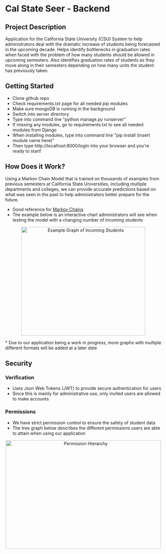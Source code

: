 # Cal State Seer - Backend
## Project Description
Application for the California State University (CSU) System to help administrators deal with the dramatic increase of students being forecasted in the upcoming decade. Helps identify bottlenecks in graduation rates when faced with the problem of how many students should be allowed in upcoming semesters. Also identifies graduation rates of students as they move along in their semesters depending on how many units the student has previously taken. 

## Getting Started 
* Clone github repo
* Check requirements.txt page for all needed pip modules
* Make sure mongoDB is running in the background
* Switch into server directory
* Type into command line "python manage.py runserver"
* If missing any modules, go to requirements.txt to see all needed modules from Django
* When installing modules, type into command line "pip install (insert module name here)"
* Then type http://localhost:8000/login into your browser and you're ready to start! 

## How Does it Work?
Using a Markov Chain Model that is trained on thousands of examples from previous semesters at California State Universities, including multiple departments and colleges, we can provide accurate predictions based on what was seen in the past to help administrators better prepare for the future. 
* Good reference for [Markov Chains](https://setosa.io/ev/markov-chains/)
* The example below is an interactive chart administrators will see when testing the model with a changing number of incoming students

<p align="center">
  <img src="https://github.com/djbursch/csuSeer-server/blob/master/images/Screen%20Shot%202020-03-29%20at%206.02.48%20PM.png" width="400" height="350" title="Example Graph of Incoming Students">
</p>
* Due to our application being a work in progress, more graphs with multiple different formats will be added at a later date

## Security
### Verification
* Uses Json Web Tokens (JWT) to provide secure authentication for users
* Since this is mainly for administrative use, only invited users are allowed to make accounts
### Permissions
* We have strict permission control to ensure the safety of student data
* The tree graph below describes the different permissions users are able to attain when using our application

<p align="center">
  <img src="https://github.com/djbursch/csuSeer-server/blob/master/images/Permission%20Hierarchy.png" width="500" height="350" title="Permission Hierarchy">
</p>


